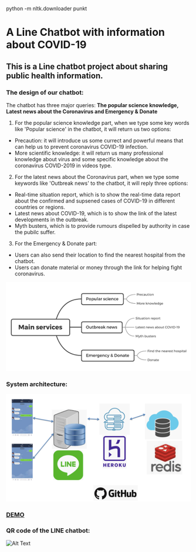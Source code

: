 python -m nltk.downloader punkt

# A Line Chatbot with information about COVID-19
## This is a Line chatbot project about sharing public health information.    
### The design of our chatbot:    
The chatbot has three major queries: **The popular science knowledge, Latest news about the Coronavirus and Emergency & Donate**   
1. For the popular science knowledge part, when we type some key words like 'Popular science' in the chatbot, it will return us two options:
* Precaution: it will introduce us some currect and powerful means that can help us to prevent coronavirus COVID-19 infection.
* More scientific knowledge: it will return us many professional knowledge about virus and some specific knowledge about the coronavirus COVID-2019 in videos type.
2. For the latest news about the Coronavirus part, when we type some keywords like 'Outbreak news' to the chatbot, it will reply three options:   
* Real-time situation report, which is to show the real-time data report about the confirmed and supsened cases of COVID-19 in different countries or regions.   
* Latest news about COVID-19, which is to show the link of the latest developments in the outbreak.     
* Myth busters, which is to provide rumours dispelled by authority in case the pubilc suffer.      
3. For the Emergency & Donate part:
* Users can also send their location to find the nearest hospital from the chatbot.
* Users can donate material or money through the link for helping fight coronavirus.

![Alt Text](images/Services.png)

### System architecture:
![Alt Text](images/architecture.png)

### [DEMO](https://drive.google.com/file/d/1qx14s55_BqPqoS5_F27-SOAlkIHzOzp6/view?usp=sharing)

### QR code of the LINE chatbot:

![Alt Text](https://drive.google.com/file/d/1OnQcpzUuKxHvltwHc5WqplJvakSYLuf3/view?usp=sharing)
